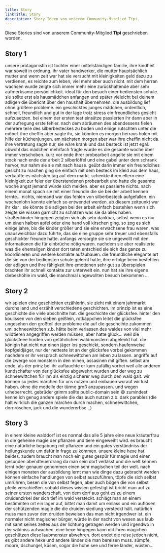 ```yaml
---
title: Story
linkTitle: Story
description: Story-Ideen von unserem Community-Mitglied Tipi.
---
```


Diese Stories sind von unserem Community-Mitglied **Tipi** geschrieben worden.

## Story 1 

unsere protagonistin ist tochter einer mittelständigen familie, ihre kindheit war soweit in ordnung. ihr vater handwerker, die mutter hauptsächlich mutter und wenn zeit war hat sie versucht mit kleinigkeiten geld dazu zu verdienen, es reichte zum leben, viel mehr aber auch nicht. mit dem herran wachsen wurde zeigte sich immer mehr eine zurückhaltende aber sehr aufmerksame persönlichkeit. ideal für den besuch einer bediensten schule. sie sollte erst als hausmädchen anfangen und später vieleicht bei deinem adligen die übericht über den haushalt übernehmen. die ausbildung lief ohne größere probleme. ein geschicktes junges mädchen, ordentlich, schnell, freundlich und gut in der lage trotz stress ein freundliches gesicht aufzusetzen.  bei einem der ersten test einsätze passierten ihr dann aber in der aufregung erste fehler. nach dem abräumen des abendessens fielen mehrere teile des silberbesteckes zu boden und einige rutschten unter die möbel. ihre cheffin aber sagte ihr, sie könnten es morgen herraus holen mit hilfe der küchenjungen. am nächsten morgen aber war ihre cheffin nicht da. ihre vertretung sagte nur, sie wäre krank und das besteck ist jetzt egal. obwohl das mädchen mehrfach fragte wurde es die gesamte woche über immer verschoben. kurz vor ende ihrer probearbeit angelte sie mit einem stock nach ende der arbeit 2 silberlöffel und eine gabel unter dem schrank hervor, nur nahm sie sie mit nach hause. geübt darin immer ein freundlcihes gesicht zu machen ging sie einfach mit dem besteck im kleid aus dem haus, verkaufte es nächsten tag auf dem markt.
schenkte ihren eltern eine kleinigkeit zur feier der überstendenen probearbeit und hatte die gesamte woche angst jemand würde sich melden. aber es passierte nichts. nach einem monat spach sie mit einer freundin die sie bei der arbeit kennen lernte... nichts, niemand war das fehlen von silberbesteck aufgefallen. ein wochenlohn konnte einfach so entwendet werden. ab diesem zeitpunkt war ihr klar : sie könnte die adligen bei der arbeit einfach bestehlen wenn sich zeigte sie wissen garnicht zu schätzen was sie da alles haben. straßenkinder hingegen zeigten sich als sehr dankbar, selbst wenn es nur um einen halben apfel oder eine hand voll kirschen ging. so zog es sich einige jahre, bis die kinder größer und sie eine erwachsene frau waren. was unausweichbar dazu führte, das sie eine gruppe sehr treuer und ebensfalls geschickter freunde hatte. anfangs versorgte sie sie ungewollt mit den informationen die für einbrüche nötig waren. nachdem sie aber realisierte was die ehemaligen kinder dort taten entschied sie sich das ganze zu koordinieren und weitere kontakte aufzubauen. die freundliche elegante art die sie von der bediensten schule gelernt hatte, ihre erfolge beim bestehlen der adligen und ihre fähigkeit ihre emotionen sehr gut zu überspielen brachten ihr schnell kontakte zur unterwelt ein. nun hat sie ihre eigene diebeshöhle im wald, die manchmal ungewollten besuch bekommen ...

## Story 2

wir spielen eine geschichten erzählerin. sie zieht mit einem jahrmarkt durchs land und erzählt verschiedene geschichten. im prinzip ist es eine geschichte die viele abschnitte hat. die geschichte der glücksfee. hinter den koulissen von den sieben geißlein, rotkäppchen leitet die glücksfee ungesehen den großteil der probleme die auf die geschcihte zukommen um. schneewittchen z.b. hätte beim verlassen des waldes von viel mehr wildtieren angegriffen werden müssen, aber hatte glück... weil die glücksfeee horden von gefährlichen waldmonstern abgelenkt hat. die königin hat nicht nur einen jäger los geschickt, sondern haufenweise kopfgeldjäger, nur der netteste ist an der glücksfee vorbei gekommen nachdem er ihr versprach schneewittchen am leben zu lassen. angriffe auf die zwerge von monstern in den minen, assasinen mit giften. selbst am ende, als der prinz bei ihr auftauchte er kam zufällig vorbei weil alle anderen kundschafter von der glücksfee abgewehrt wurden und der weg zu schneewittchen für ihn als einzig sicherer weg durch den wald galt.
wir können so jedes märchen für uns nutzen und einbauen worauf wir lust haben. ohne die modelle der türme groß anzupassen. und wegen urheberrecht. gebrüder grimm sollte public-domain sein 😄 zumindest kenne ich genug andere spiele die das auch nutzen z.b. dark parables (die halt wirklich die ganzen märchen durch machen, schneewittchen, dornröschen, jack und die wundererbse...)

## Story 3

in einem kleine walddorf ist es normal das alle 5 jahre eine neue kräuterfrau in die geheime magie der pflanzen und tiere eingeweiht wird. es braucht eine natürliche begabung mit pflanzen und ein gutes verständniss der heilungskunde um dafür in frage zu kommen. unsere kleine hexe hat beides. zudem braucht man noch ein gutes gespür für magie und einen gesunden abendteuerdrang da man sein dorf verlässt und die welt kennen lernt oder genauer genommen einen sehr magischen teil der welt. nach einigen monaten der ausbildung lernt man wie dinge dazu gebracht werden können einfache handlungen von selbst auszuführen, töpfe die sich selbst umrühren, besen die von selbst fegen, aber auch bögen die von selbst pfeile verschießen. sobald dieses wissen gefestigt ist bricht man auf zu seiner ersten wanderschaft. von dem dorf aus geht es zu einem druidenzirkel der sich tief im wald versteckt. schlägt man an einem bestimmten ort ein lager auf, bittet man damit um einlass und ein auflösen der schützenden magie die die druiden siedlung versteckt hält. natürlich muss man zuvor den druiden beweisen das man nicht irgendwer ist. ein normaler nicht magischer bürger, würde in der nacht von wesen aus laub mit samt seines zeltes aus der lichtung getragen werden und irgendwo in der wildniss aufwachen. eine hexe hingegen kann mit ihren magichen geschützen diese laubmonster abwehren. dort endet die reise jedoch nicht, es gibt andere hexe und andere länder die man bereisen muss. sümpfe, moore, dschungel, küsen, sogar die hohe see und ferne länder, wüsten...
